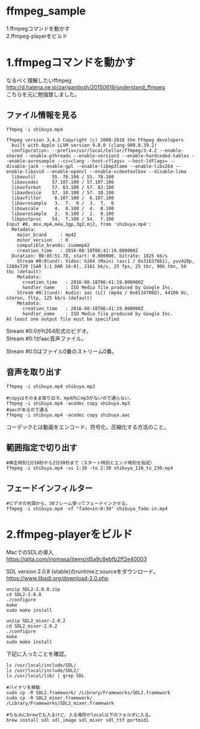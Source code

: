 # ffmpeg_sample

1.ffmpegコマンドを動かす    
2.ffmpeg-playerをビルド    



# 1.ffmpegコマンドを動かす

なるべく理解したいffmpeg    
http://d.hatena.ne.jp/zariganitosh/20150619/understand_ffmpeg    
こちらを元に勉強致しました。

## ファイル情報を見る


```
ffmpeg -i shibuya.mp4
```


```
ffmpeg version 3.4.2 Copyright (c) 2000-2018 the FFmpeg developers
  built with Apple LLVM version 9.0.0 (clang-900.0.39.2)
  configuration: --prefix=/usr/local/Cellar/ffmpeg/3.4.2 --enable-shared --enable-pthreads --enable-version3 --enable-hardcoded-tables --enable-avresample --cc=clang --host-cflags= --host-ldflags= --disable-jack --enable-gpl --enable-libmp3lame --enable-libx264 --enable-libxvid --enable-opencl --enable-videotoolbox --disable-lzma
  libavutil      55. 78.100 / 55. 78.100
  libavcodec     57.107.100 / 57.107.100
  libavformat    57. 83.100 / 57. 83.100
  libavdevice    57. 10.100 / 57. 10.100
  libavfilter     6.107.100 /  6.107.100
  libavresample   3.  7.  0 /  3.  7.  0
  libswscale      4.  8.100 /  4.  8.100
  libswresample   2.  9.100 /  2.  9.100
  libpostproc    54.  7.100 / 54.  7.100
Input #0, mov,mp4,m4a,3gp,3g2,mj2, from 'shibuya.mp4':
  Metadata:
    major_brand     : mp42
    minor_version   : 0
    compatible_brands: isommp42
    creation_time   : 2016-08-18T06:41:19.000000Z
  Duration: 00:05:51.78, start: 0.000000, bitrate: 1825 kb/s
    Stream #0:0(und): Video: h264 (Main) (avc1 / 0x31637661), yuv420p, 1280x720 [SAR 1:1 DAR 16:9], 2161 kb/s, 25 fps, 25 tbr, 90k tbn, 50 tbc (default)
    Metadata:
      creation_time   : 2016-08-18T06:41:19.000000Z
      handler_name    : ISO Media file produced by Google Inc.
    Stream #0:1(und): Audio: aac (LC) (mp4a / 0x6134706D), 44100 Hz, stereo, fltp, 125 kb/s (default)
    Metadata:
      creation_time   : 2016-08-18T06:41:19.000000Z
      handler_name    : ISO Media file produced by Google Inc.
At least one output file must be specified

```

Stream #0:0がh264形式のビデオ。    
Stream #0:1がaac音声ファイル。    

Stream #0:0はファイル0番のストリーム0番。    


## 音声を取り出す


```
ffmpeg -i shibuya.mp4 shibuya.mp3
```


```
#copyはそのまま取り出す。mp4内にmp3がないので通らない。
ffmpeg -i shibuya.mp4 -acodec copy shibuya.mp3
#aacがあるので通る
ffmpeg -i shibuya.mp4 -acodec copy shibuya.aac
```

コーデックとは動画をエンコード、符号化、圧縮化する方法のこと。    


## 範囲指定で切り出す


```
#再生時刻1分10秒から2分30秒まで（スタート時刻とエンド時刻を指定）
ffmpeg -i shibuya.mp4 -ss 1:10 -to 2:30 shibuya_110_to_230.mp4
```

## フェードインフィルター


```
#ビデオの先頭から、30フレーム使ってフェードインさせる。
ffmpeg -i shibuya.mp4 -vf "fade=in:0:30" shibuya_fade-in.mp4
```


# 2.ffmpeg-playerをビルド

MacでのSDLの導入    
https://qiita.com/inomasa/items/d5a9c6ebfb2ff2e40003    

SDL version 2.0.8 (stable)のruntimeとsourceをダウンロード。    
https://www.libsdl.org/download-2.0.php    


```
unzip SDL2-2.0.8.zip
cd SDL2-2.0.8
./configure
make
sudo make install

unzip SDL2_mixer-2.0.2
cd SDL2_mixer-2.0.2
./configure
make
sudo make install
```

下記に入ったことを確認。

```
ls /usr/local/include/SDL/
ls /usr/local/include/SDL2/
ls /usr/local/lib/ | grep SDL
```


```
#バイナリを移動
sudo cp -R SDL2.framework/ /Library/Frameworks/SDL2.framework
sudo cp -R SDL2_mixer.framework/ /Library/Frameworks/SDL2_mixer.framework
```



```
#ちなみにbrewでも入るけど、入る場所がlocal以下のフォルダに入る。
brew install sdl sdl_image sdl_mixer sdl_ttf portmidi
```






